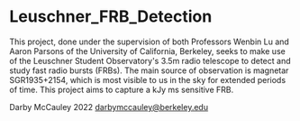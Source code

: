 # Leuschner_FRB_Detection
This project, done under the supervision of both Professors Wenbin Lu and Aaron Parsons of the University of California, Berkeley, seeks to make use of the Leuschner Student Observatory's 3.5m radio telescope to detect and study fast radio bursts (FRBs). The main source of observation is magnetar SGR1935+2154, which is most visible to us in the sky for extended periods of time. This project aims to capture a kJy ms sensitive FRB.

Darby McCauley 2022 darbymccauley@berkeley.edu
